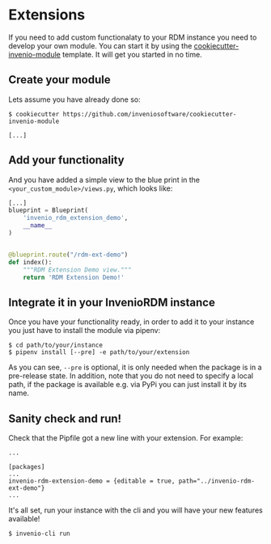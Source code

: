 # Extensions

If you need to add custom functionalaty to your RDM instance you need to develop your own module. You can start it by using the [cookiecutter-invenio-module](https://github.com/inveniosoftware/cookiecutter-invenio-module) template. It will get you started in no time.

## Create your module
Lets assume you have already done so:

``` console
$ cookiecutter https://github.com/inveniosoftware/cookiecutter-invenio-module

[...]
```

## Add your functionality

And you have added a simple view to the blue print in the `<your_custom_module>/views.py`, which looks like:

``` python
[...]
blueprint = Blueprint(
    'invenio_rdm_extension_demo',
    __name__
)


@blueprint.route("/rdm-ext-demo")
def index():
    """RDM Extension Demo view."""
    return 'RDM Extension Demo!'
```

## Integrate it in your InvenioRDM instance

Once you have your functionality ready, in order to add it to your instance you just have to install the module via pipenv:

``` console
$ cd path/to/your/instance
$ pipenv install [--pre] -e path/to/your/extension
```

As you can see, `--pre` is optional, it is only needed when the package is in a pre-release state. In addition, note that you do not need to specify a local path, if the package is available e.g. via PyPi you can just install it by its name.

## Sanity check and run!

Check that the Pipfile got a new line with your extension. For example:

``` console
...

[packages]
...
invenio-rdm-extension-demo = {editable = true, path="../invenio-rdm-ext-demo"}
...
```

It's all set, run your instance with the cli and you will have your new features available!

``` console
$ invenio-cli run
```
